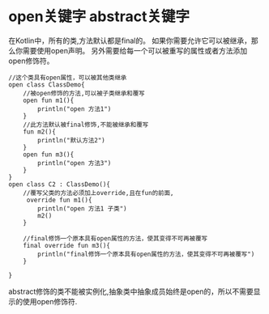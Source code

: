 # open关键字 abstract关键字

在Kotlin中，所有的类,方法默认都是final的。
如果你需要允许它可以被继承，那么你需要使用open声明。
另外需要给每一个可以被重写的属性或者方法添加open修饰符。

```
//这个类具有open属性，可以被其他类继承
open class ClassDemo{
    //被open修饰的方法,可以被子类继承和覆写
    open fun m1(){
        println("open 方法1")
    }
    //此方法默认被final修饰,不能被继承和覆写
    fun m2(){
        println("默认方法2")
    }
    open fun m3(){
        println("open 方法3")
    }
}
open class C2 : ClassDemo(){
    //覆写父类的方法必须加上override,且在fun的前面,
     override fun m1(){
        println("open 方法1 子类")
        m2()
    }
    
    //final修饰一个原本具有open属性的方法，使其变得不可再被覆写
    final override fun m3(){
        println("final修饰一个原本具有open属性的方法，使其变得不可再被覆写")
    }
    
}
```

abstract修饰的类不能被实例化,抽象类中抽象成员始终是open的，所以不需要显示的使用open修饰符.


